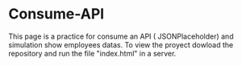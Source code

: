 # Consume-API

This page is a practice for consume an API ( JSONPlaceholder) and simulation show employees datas.
To view the proyect dowload the repository and run the file "index.html" in a server. 
